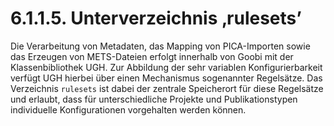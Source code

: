 # 6.1.1.5. Unterverzeichnis ‚rulesets’

Die Verarbeitung von Metadaten, das Mapping von PICA-Importen sowie das Erzeugen von METS-Dateien erfolgt innerhalb von Goobi mit der Klassenbibliothek UGH. Zur Abbildung der sehr variablen Konfigurierbarkeit verfügt UGH hierbei über einen Mechanismus sogenannter Regelsätze. Das Verzeichnis `rulesets` ist dabei der zentrale Speicherort für diese Regelsätze und erlaubt, dass für unterschiedliche Projekte und Publikationstypen individuelle Konfigurationen vorgehalten werden können.

